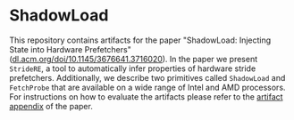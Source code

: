 # ShadowLoad
This repository contains artifacts for the paper "ShadowLoad: Injecting State into Hardware Prefetchers" ([dl.acm.org/doi/10.1145/3676641.3716020](https://dl.acm.org/doi/10.1145/3676641.3716020)).
In the paper we present `StrideRE`, a tool to automatically infer properties of hardware stride prefetchers.
Additionally, we describe two primitives called `ShadowLoad` and `FetchProbe` that are available on a wide range of Intel and AMD processors.
For instructions on how to evaluate the artifacts please refer to the [artifact appendix](ArtifactAppendix.pdf) of the paper.

